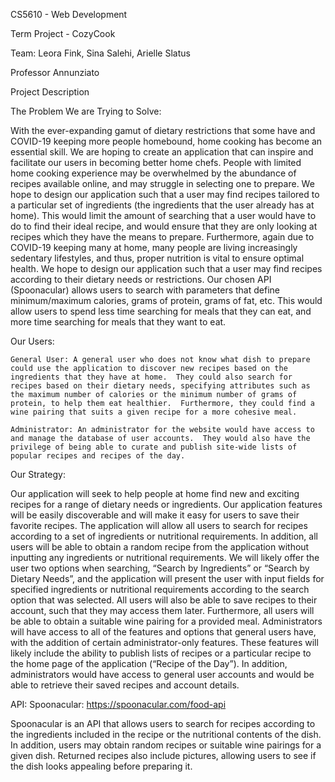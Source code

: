 CS5610 - Web Development

Term Project - CozyCook

Team: Leora Fink, Sina Salehi, Arielle Slatus

Professor Annunziato


Project Description

The Problem We are Trying to Solve:

With the ever-expanding gamut of dietary restrictions that some have and COVID-19 keeping more people homebound, home cooking has become an essential skill.  We are hoping to create an application that can inspire and facilitate our users in becoming better home chefs.  People with limited home cooking experience may be overwhelmed by the abundance of recipes available online, and may struggle in selecting one to prepare.  We hope to design our application such that a user may find recipes tailored to a particular set of ingredients (the ingredients that the user already has at home).  This would limit the amount of searching that a user would have to do to find their ideal recipe, and would ensure that they are only looking at recipes which they have the means to prepare.
Furthermore, again due to COVID-19 keeping many at home, many people are living increasingly sedentary lifestyles, and thus, proper nutrition is vital to ensure optimal health.  We hope to design our application such that a user may find recipes according to their dietary needs or restrictions.  Our chosen API (Spoonacular) allows users to search with parameters that define minimum/maximum calories, grams of protein, grams of fat, etc.  This would allow users to spend less time searching for meals that they can eat, and more time searching for meals that they want to eat.

Our Users:

	General User: A general user who does not know what dish to prepare could use the application to discover new recipes based on the ingredients that they have at home.  They could also search for recipes based on their dietary needs, specifying attributes such as the maximum number of calories or the minimum number of grams of protein, to help them eat healthier.  Furthermore, they could find a wine pairing that suits a given recipe for a more cohesive meal.

	Administrator: An administrator for the website would have access to and manage the database of user accounts.  They would also have the privilege of being able to curate and publish site-wide lists of popular recipes and recipes of the day.

Our Strategy:

Our application will seek to help people at home find new and exciting recipes for a range of dietary needs or ingredients.  Our application features will be easily discoverable and will make it easy for users to save their favorite recipes.
The application will allow all users to search for recipes according to a set of ingredients or nutritional requirements.  In addition, all users will be able to obtain a random recipe from the application without inputting any ingredients or nutritional requirements.  We will likely offer the user two options when searching, “Search by Ingredients” or “Search by Dietary Needs”, and the application will present the user with input fields for specified ingredients or nutritional requirements according to the search option that was selected.  All users will also be able to save recipes to their account, such that they may access them later.  Furthermore, all users will be able to obtain a suitable wine pairing for a provided meal.
Administrators will have access to all of the features and options that general users have, with the addition of certain administrator-only features.  These features will likely include the ability to publish lists of recipes or a particular recipe to the home page of the application (“Recipe of the Day”).  In addition, administrators would have access to general user accounts and would be able to retrieve their saved recipes and account details.

API: Spoonacular: https://spoonacular.com/food-api

Spoonacular is an API that allows users to search for recipes according to the ingredients included in the recipe or the nutritional contents of the dish.  In addition, users may obtain random recipes or suitable wine pairings for a given dish.  Returned recipes also include pictures, allowing users to see if the dish looks appealing before preparing it.

